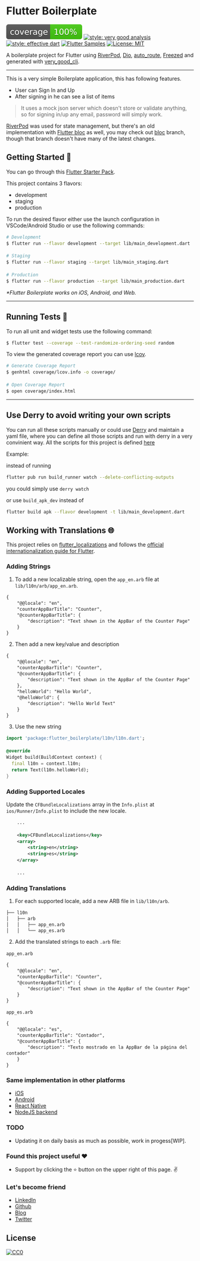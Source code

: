 # Flutter Boilerplate

![coverage][coverage_badge]
[![style: very good analysis][very_good_analysis_badge]][very_good_analysis_link]
<a href="https://github.com/tenhobi/effective_dart"><img src="https://img.shields.io/badge/style-effective_dart-40c4ff.svg" alt="style: effective dart"></a>
<a href="http://fluttersamples.com"><img src="https://img.shields.io/badge/flutter-samples-teal.svg?longCache=true" alt="Flutter Samples"></a>
[![License: MIT][license_badge]][license_link]

A boilerplate project for Flutter using [RiverPod](https://riverpod.dev/), [Dio](https://pub.dev/packages/dio), [auto_route](https://pub.dev/packages/auto_route), [Freezed](https://pub.dev/packages/freezed) and generated with [very_good_cli](https://github.com/VeryGoodOpenSource/very_good_cli).


---

This is a very simple Boilerplate application, this has following features.

  - User can Sign In and Up
  - After signing in he can see a list of items

> It uses a mock json server which doesn't store or validate anything, so for signing in/up any email, password will simply work.

[RiverPod](https://riverpod.dev/) was used for state management, but there's an old implementation with [Flutter bloc](https://bloclibrary.dev/#/) as well, you may check out [bloc](https://github.com/SimpleBoilerplates/Flutter/tree/bloc) branch, though that branch doesn't have many of the latest changes.
  
## Getting Started 🚀

You can go through this [Flutter Starter Pack](https://sadmansamee.github.io/flutter_starter_pack).

This project contains 3 flavors:

- development
- staging
- production

To run the desired flavor either use the launch configuration in VSCode/Android Studio or use the following commands:

```sh
# Development
$ flutter run --flavor development --target lib/main_development.dart

# Staging
$ flutter run --flavor staging --target lib/main_staging.dart

# Production
$ flutter run --flavor production --target lib/main_production.dart
```

_\*Flutter Boilerplate works on iOS, Android, and Web._

---

## Running Tests 🧪

To run all unit and widget tests use the following command:

```sh
$ flutter test --coverage --test-randomize-ordering-seed random
```

To view the generated coverage report you can use [lcov](https://github.com/linux-test-project/lcov).

```sh
# Generate Coverage Report
$ genhtml coverage/lcov.info -o coverage/

# Open Coverage Report
$ open coverage/index.html
```

---

## Use Derry to avoid writing your own scripts

You can run all these scripts manually or could use [Derry](https://pub.dev/packages/derry) and maintain a yaml file, where you can define all those scripts and run with derry in a very convinient way. All the scripts for this project is defined [here](https://github.com/SimpleBoilerplates/Flutter/blob/master/derry.yaml)

Example: 

instead of running 

```sh
flutter pub run build_runner watch --delete-conflicting-outputs
``` 
you could simply use `derry watch`

or use `build_apk_dev` instead of 

```sh
flutter build apk --flavor development -t lib/main_development.dart 
``` 


## Working with Translations 🌐

This project relies on [flutter_localizations][flutter_localizations_link] and follows the [official internationalization guide for Flutter][internationalization_link].

### Adding Strings

1. To add a new localizable string, open the `app_en.arb` file at `lib/l10n/arb/app_en.arb`.

```arb
{
    "@@locale": "en",
    "counterAppBarTitle": "Counter",
    "@counterAppBarTitle": {
        "description": "Text shown in the AppBar of the Counter Page"
    }
}
```

2. Then add a new key/value and description

```arb
{
    "@@locale": "en",
    "counterAppBarTitle": "Counter",
    "@counterAppBarTitle": {
        "description": "Text shown in the AppBar of the Counter Page"
    },
    "helloWorld": "Hello World",
    "@helloWorld": {
        "description": "Hello World Text"
    }
}
```

3. Use the new string

```dart
import 'package:flutter_boilerplate/l10n/l10n.dart';

@override
Widget build(BuildContext context) {
  final l10n = context.l10n;
  return Text(l10n.helloWorld);
}
```

### Adding Supported Locales

Update the `CFBundleLocalizations` array in the `Info.plist` at `ios/Runner/Info.plist` to include the new locale.

```xml
    ...

    <key>CFBundleLocalizations</key>
	<array>
		<string>en</string>
		<string>es</string>
	</array>

    ...
```

### Adding Translations

1. For each supported locale, add a new ARB file in `lib/l10n/arb`.

```
├── l10n
│   ├── arb
│   │   ├── app_en.arb
│   │   └── app_es.arb
```

2. Add the translated strings to each `.arb` file:

`app_en.arb`

```arb
{
    "@@locale": "en",
    "counterAppBarTitle": "Counter",
    "@counterAppBarTitle": {
        "description": "Text shown in the AppBar of the Counter Page"
    }
}
```

`app_es.arb`

```arb
{
    "@@locale": "es",
    "counterAppBarTitle": "Contador",
    "@counterAppBarTitle": {
        "description": "Texto mostrado en la AppBar de la página del contador"
    }
}
```

### Same implementation in other platforms
   - [iOS](https://github.com/simpleboilerplates/BooksDemoiOS) 
   - [Android](https://github.com/SimpleBoilerplates/Android) 
   - [React Native](https://github.com/SimpleBoilerplates/React-Native) 
   - [NodeJS backend](https://github.com/simpleboilerplates/BooksDemoNode)

### TODO
- Updating it on daily basis as much as possible, work in progess[WIP].

### Found this project useful :heart:
* Support by clicking the :star: button on the upper right of this page. :v:

### Let's become friend
- [LinkedIn](https://www.linkedin.com/in/sadmansamee/)
- [Github](https://github.com/Sadmansamee)
- [Blog](https://sadmansamee.github.io/)
- [Twitter](https://twitter.com/SameeSadman)

## License
[![CC0](http://mirrors.creativecommons.org/presskit/buttons/88x31/svg/cc-zero.svg)](https://creativecommons.org/publicdomain/zero/1.0/)


[coverage_badge]: coverage_badge.svg
[flutter_localizations_link]: https://api.flutter.dev/flutter/flutter_localizations/flutter_localizations-library.html
[internationalization_link]: https://flutter.dev/docs/development/accessibility-and-localization/internationalization
[license_badge]: https://img.shields.io/badge/license-MIT-blue.svg
[license_link]: https://opensource.org/licenses/MIT
[very_good_analysis_badge]: https://img.shields.io/badge/style-very_good_analysis-B22C89.svg
[very_good_analysis_link]: https://pub.dev/packages/very_good_analysis
[very_good_cli_link]: https://github.com/VeryGoodOpenSource/very_good_cli
